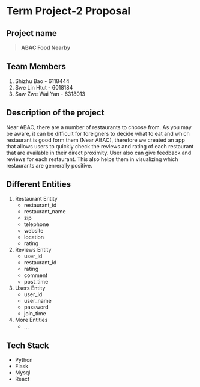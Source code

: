 # Term Project-2 Proposal 

## Project name
> **ABAC Food Nearby**

## Team Members
1. Shizhu Bao - 6118444
2. Swe Lin Htut    - 6018184
3. Saw Zwe Wai Yan - 6318013

## Description of the project

Near ABAC, there are a number of restaurants to choose from. As you may be aware, it can be difficult for foreigners to decide what to eat and which restaurant is good form them (Near ABAC), therefore we created an app that allows users to quickly check the reviews and rating of each restaurant that are available in their direct proximity. User also can give feedback and reviews for each restaurant. This also helps them in visualizing which restaurants are genrerally positive.


## Different Entities 
1. Restaurant Entity
   - restaurant_id
   - restaurant_name
   - zip
   - telephone
   - website
   - location
   - rating
2. Reviews Entity
   - user_id
   - restaurant_id
   - rating
   - comment
   - post_time
3. Users Entity
   - user_id
   - user_name
   - password
   - join_time
4. More Entities
   - ...
## Tech Stack 
- Python
- Flask
- Mysql
- React

